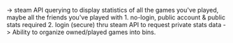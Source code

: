 -> steam API querying to display statistics of all the games you've played, maybe all the friends you've played with
	1. no-login, public account & public stats required
	2. login (secure) thru steam API to request private stats data
	-> Ability to organize owned/played games into bins.


